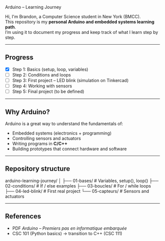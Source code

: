 Arduino – Learning Journey

Hi, I'm Brandon, a Computer Science student in New York (BMCC).  
This repository is my **personal Arduino and embedded systems learning path**.  
I’m using it to document my progress and keep track of what I learn step by step.

---

## Progress
- [x] Step 1: Basics (setup, loop, variables)  
- [ ] Step 2: Conditions and loops  
- [ ] Step 3: First project – LED blink (simulation on Tinkercad)  
- [ ] Step 4: Working with sensors  
- [ ] Step 5: Final project (to be defined)  

---

## Why Arduino?
Arduino is a great way to understand the fundamentals of:
- Embedded systems (electronics + programming)  
- Controlling sensors and actuators  
- Writing programs in **C/C++**  
- Building prototypes that connect hardware and software  

---

## Repository structure
arduino-learning-journey/
│
├── 01-bases/         # Variables, setup(), loop()
├── 02-conditions/    # If / else examples
├── 03-boucles/       # For / while loops
├── 04-led-blink/     # First real project 
└── 05-capteurs/      # Sensors and actuators

---

## References
- PDF *Arduino – Premiers pas en informatique embarquée*  
- CSC 101 (Python basics) → transition to C++ (CSC 111)  
